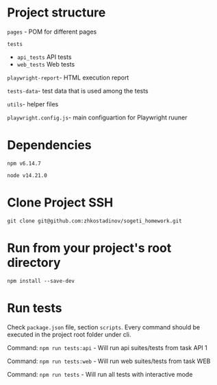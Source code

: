 # Project structure
`pages` - POM for different pages

`tests`
   - `api_tests`
      API tests
   - `web_tests`
      Web tests

`playwright-report`- HTML execution report    

`tests-data`- test data that is used among the tests

`utils`- helper files

`playwright.config.js`- main configuartion for Playwright ruuner
        
# Dependencies
`npm v6.14.7`

`node v14.21.0`

# Clone Project SSH

`git clone git@github.com:zhkostadinov/sogeti_homework.git`

# Run from your project's root directory
`npm install --save-dev`

# Run tests
Check `package.json` file, section `scripts`. Every command should be executed in the project root folder under cli.

Command: `npm run tests:api` - Will run api suites/tests from task API 1

Command: `npm run tests:web` - Will run web suites/tests from task WEB 

Command: `npm run tests` - Will run all tests with interactive mode  
